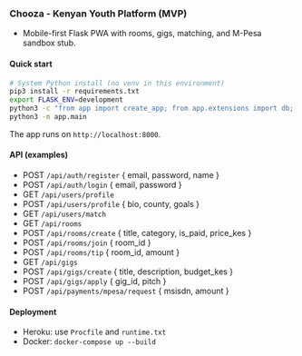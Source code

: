 ### Chooza - Kenyan Youth Platform (MVP)

- Mobile-first Flask PWA with rooms, gigs, matching, and M-Pesa sandbox stub.

#### Quick start

```bash
# System Python install (no venv in this environment)
pip3 install -r requirements.txt
export FLASK_ENV=development
python3 -c "from app import create_app; from app.extensions import db; app=create_app(); app.app_context().push(); db.create_all()"
python3 -m app.main
```

The app runs on `http://localhost:8000`.

#### API (examples)
- POST `/api/auth/register` { email, password, name }
- POST `/api/auth/login` { email, password }
- GET `/api/users/profile`
- POST `/api/users/profile` { bio, county, goals }
- GET `/api/users/match`
- GET `/api/rooms`
- POST `/api/rooms/create` { title, category, is_paid, price_kes }
- POST `/api/rooms/join` { room_id }
- POST `/api/rooms/tip` { room_id, amount }
- GET `/api/gigs`
- POST `/api/gigs/create` { title, description, budget_kes }
- POST `/api/gigs/apply` { gig_id, pitch }
- POST `/api/payments/mpesa/request` { msisdn, amount }

#### Deployment
- Heroku: use `Procfile` and `runtime.txt`
- Docker: `docker-compose up --build`
